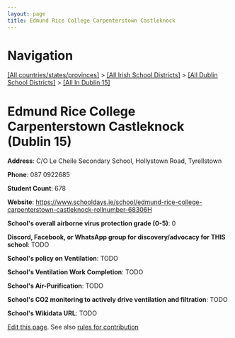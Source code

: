 ```yaml
---
layout: page
title: Edmund Rice College Carpenterstown Castleknock
---
```

# Navigation

[[All countries/states/provinces]](../../../..) > [[All Irish School Districts]](../../..) > [[All Dublin School Districts]](../..) > [[All In Dublin 15]](..)

# Edmund Rice College Carpenterstown Castleknock (Dublin 15)

**Address**: C/O Le Cheile Secondary School, Hollystown Road, Tyrellstown

**Phone**: 087 0922685

**Student Count**: 678

**Website**: <https://www.schooldays.ie/school/edmund-rice-college-carpenterstown-castleknock-rollnumber-68306H>

**School's overall airborne virus protection grade (0-5)**: 0

**Discord, Facebook, or WhatsApp group for discovery/advocacy for THIS school**: TODO

**School's policy on Ventilation**: TODO

**School's Ventilation Work Completion**: TODO

**School's Air-Purification**: TODO

**School's CO2 monitoring to actively drive ventilation and filtration**: TODO

**School's Wikidata URL**: TODO


[Edit this page](https://github.com/ventilate-schools/Ireland/edit/main/./Dublin_15/Edmund_Rice_College_Carpenterstown_Castleknock.md). See also [rules for contribution](../../../contribution-rules/)
